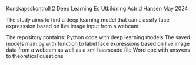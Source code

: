 Kunskapsskontroll 2
Deep Learning
Ec Utbildning 
Astrid Hansen
May 2024

The study aims to find a deep learning model that can classify face expresssion based on live image input from a webcam.  

The repository contains:
Python code with deep learning models 
The saved models
main.py with function to label face expressions based on live image data from a webcam as well as a xml haarscade file
Word doc with answers to theoretical questions



